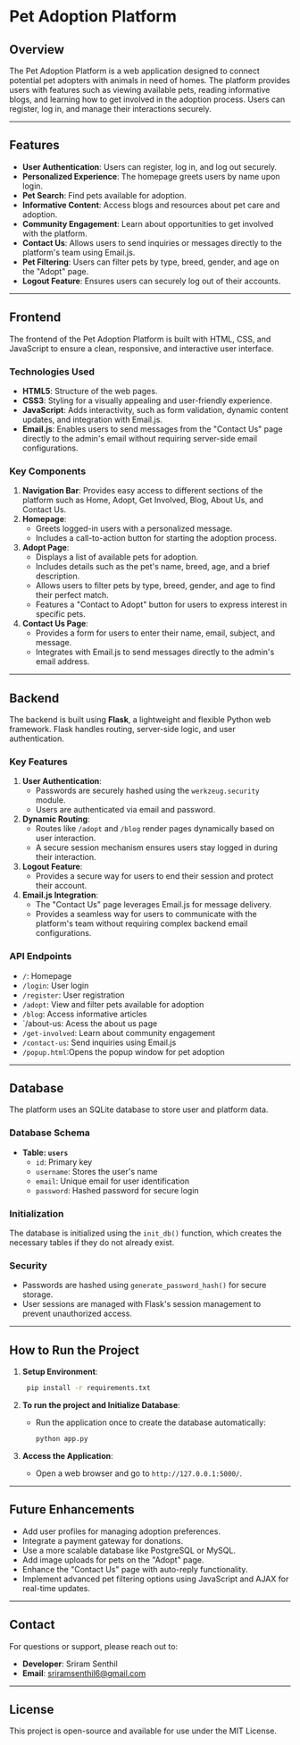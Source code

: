 # Pet Adoption Platform

## Overview
The Pet Adoption Platform is a web application designed to connect potential pet adopters with animals in need of homes. The platform provides users with features such as viewing available pets, reading informative blogs, and learning how to get involved in the adoption process. Users can register, log in, and manage their interactions securely.

---

## Features
- **User Authentication**: Users can register, log in, and log out securely.
- **Personalized Experience**: The homepage greets users by name upon login.
- **Pet Search**: Find pets available for adoption.
- **Informative Content**: Access blogs and resources about pet care and adoption.
- **Community Engagement**: Learn about opportunities to get involved with the platform.
- **Contact Us**: Allows users to send inquiries or messages directly to the platform's team using Email.js.
- **Pet Filtering**: Users can filter pets by type, breed, gender, and age on the "Adopt" page.
- **Logout Feature**: Ensures users can securely log out of their accounts.

---

## Frontend
The frontend of the Pet Adoption Platform is built with HTML, CSS, and JavaScript to ensure a clean, responsive, and interactive user interface.

### Technologies Used
- **HTML5**: Structure of the web pages.
- **CSS3**: Styling for a visually appealing and user-friendly experience.
- **JavaScript**: Adds interactivity, such as form validation, dynamic content updates, and integration with Email.js.
- **Email.js**: Enables users to send messages from the "Contact Us" page directly to the admin's email without requiring server-side email configurations.

### Key Components
1. **Navigation Bar**: Provides easy access to different sections of the platform such as Home, Adopt, Get Involved, Blog, About Us, and Contact Us.
2. **Homepage**:
   - Greets logged-in users with a personalized message.
   - Includes a call-to-action button for starting the adoption process.
3. **Adopt Page**:
   - Displays a list of available pets for adoption.
   - Includes details such as the pet's name, breed, age, and a brief description.
   - Allows users to filter pets by type, breed, gender, and age to find their perfect match.
   - Features a "Contact to Adopt" button for users to express interest in specific pets.
4. **Contact Us Page**:
   - Provides a form for users to enter their name, email, subject, and message.
   - Integrates with Email.js to send messages directly to the admin's email address.

---

## Backend
The backend is built using **Flask**, a lightweight and flexible Python web framework. Flask handles routing, server-side logic, and user authentication.

### Key Features
1. **User Authentication**:
   - Passwords are securely hashed using the `werkzeug.security` module.
   - Users are authenticated via email and password.
2. **Dynamic Routing**:
   - Routes like `/adopt` and `/blog` render pages dynamically based on user interaction.
   - A secure session mechanism ensures users stay logged in during their interaction.
3. **Logout Feature**:
   - Provides a secure way for users to end their session and protect their account.
4. **Email.js Integration**:
   - The "Contact Us" page leverages Email.js for message delivery.
   - Provides a seamless way for users to communicate with the platform's team without requiring complex backend email configurations.

### API Endpoints
- `/`: Homepage
- `/login`: User login
- `/register`: User registration
- `/adopt`: View and filter pets available for adoption
- `/blog`: Access informative articles
-  `/about-us: Acess the about us page
- `/get-involved`: Learn about community engagement
- `/contact-us`: Send inquiries using Email.js
- `/popup.html`:Opens the popup window for pet adoption
---

## Database
The platform uses an SQLite database to store user and platform data.

### Database Schema
- **Table: `users`**
  - `id`: Primary key
  - `username`: Stores the user's name
  - `email`: Unique email for user identification
  - `password`: Hashed password for secure login

### Initialization
The database is initialized using the `init_db()` function, which creates the necessary tables if they do not already exist.

### Security
- Passwords are hashed using `generate_password_hash()` for secure storage.
- User sessions are managed with Flask's session management to prevent unauthorized access.

---

## How to Run the Project

1. **Setup Environment**:
     ```bash
      pip install -r requirements.txt
     ```

2. **To run the project and Initialize Database**:
   - Run the application once to create the database automatically:
     ```bash
     python app.py
     ```

3. **Access the Application**:
   - Open a web browser and go to `http://127.0.0.1:5000/`.

---

## Future Enhancements
- Add user profiles for managing adoption preferences.
- Integrate a payment gateway for donations.
- Use a more scalable database like PostgreSQL or MySQL.
- Add image uploads for pets on the "Adopt" page.
- Enhance the "Contact Us" page with auto-reply functionality.
- Implement advanced pet filtering options using JavaScript and AJAX for real-time updates.

---

## Contact
For questions or support, please reach out to:
- **Developer**: Sriram Senthil
- **Email**: sriramsenthil6@gmail.com

---

## License
This project is open-source and available for use under the MIT License.

